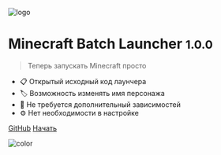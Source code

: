 ![logo](_media/logo.svg ':size=10%')

# Minecraft Batch Launcher <small>1.0.0</small>

> Теперь запускать Minecraft просто

* 📋 Открытый исходный код лаунчера
* 🏷️ Возможность изменять имя персонажа
* 🧰 Не требуется дополнительный зависимостей
* ⚙️ Нет необходимости в настройке

[GitHub](https://github.com/iiiypuk/minecraft-launcher/)
[Начать](about)

![color](#F8F8F8)
